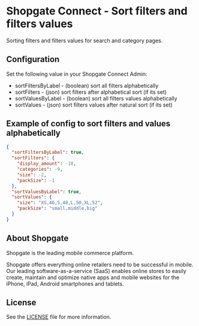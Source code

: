 # Shopgate Connect - Sort filters and filters values

Sorting filters and filters values for search and category pages.

## Configuration

Set the following value in your Shopgate Connect Admin:

* sortFiltersByLabel - (boolean) sort all filters alphabetically
* sortFilters - (json) sort filters after alphabetical sort (if its set)
* sortValuesByLabel - (boolean) sort all filters values alphabetically
* sortValues - (json) sort filters values after natural sort (if its set)

## Example of config to sort filters and values alphabetically
```json
{
  "sortFiltersByLabel": true,
  "sortFilters": {
    "display_amount": -10,
    "categories": -9,
    "size": -2,
    "packSize": -1
  },
  "sortValuesByLabel": true,
  "sortValues": {
    "size": "XS,46,S,48,L,50,XL,52",
    "packSize": "small,middle,big"
  }
}
```

## About Shopgate

Shopgate is the leading mobile commerce platform.

Shopgate offers everything online retailers need to be successful in mobile. Our leading
software-as-a-service (SaaS) enables online stores to easily create, maintain and optimize native
apps and mobile websites for the iPhone, iPad, Android smartphones and tablets.
## License
See the [LICENSE](./LICENSE) file for more information.
